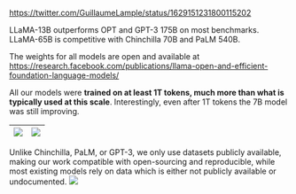 https://twitter.com/GuillaumeLample/status/1629151231800115202

LLaMA-13B outperforms OPT and GPT-3 175B on most benchmarks. LLaMA-65B is competitive with Chinchilla 70B and PaLM 540B.

The weights for all models are open and available at https://research.facebook.com/publications/llama-open-and-efficient-foundation-language-models/

All our models were __trained on at least 1T tokens, much more than what is typically used at this scale__.
Interestingly, even after 1T tokens the 7B model was still improving.

| ![](https://pbs.twimg.com/media/FpvTXeJXwAAGmDU?format=png) | ![](https://pbs.twimg.com/media/FpvTcVtWYAEx6CD?format=png) |
|---|---|

Unlike Chinchilla, PaLM, or GPT-3, we only use datasets publicly available, making our work compatible with open-sourcing and reproducible, while most existing models rely on data which is either not publicly available or undocumented.
![](https://pbs.twimg.com/media/FpvTkckWYAAroWL?format=png)

